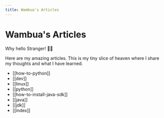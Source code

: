 ```yaml
---
title: Wambua's Articles
---
```


# Wambua's Articles

Why hello Stranger! 👋😀

Here are my amazing articles. This is my tiny slice of heaven where I share my thoughts and what I have learned.

- [[how-to-python]]
- [[dev]]
- [[linux]]
- [[python]]
- [[how-to-install-java-sdk]]
- [[java]]
- [[jdk]]
- [[index]]






